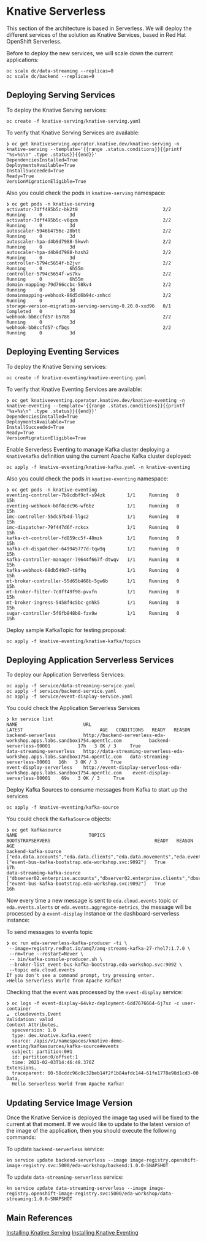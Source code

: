 # Knative Serverless

This section of the architecture is based in Serverless. We will deploy the different
services of the solution as Knative Services, based in Red Hat OpenShift Serverless.

Before to deploy the new services, we will scale down the current applications:

```shell script
oc scale dc/data-streaming --replicas=0
oc scale dc/backend --replicas=0
```

## Deploying Serving Services

To deploy the Knative Serving services:

```shell script
oc create -f knative-serving/knative-serving.yaml
```

To verify that Knative Serving Services are available:

```shell script
❯ oc get knativeserving.operator.knative.dev/knative-serving -n knative-serving --template='{{range .status.conditions}}{{printf "%s=%s\n" .type .status}}{{end}}'
DependenciesInstalled=True
DeploymentsAvailable=True
InstallSucceeded=True
Ready=True
VersionMigrationEligible=True
```

Also you could check the pods in `knative-serving` namespace:

```shell script
❯ oc get pods -n knative-serving
activator-7dff495b5c-bk2t8                               2/2     Running     0          3d
activator-7dff495b5c-v6qxm                               2/2     Running     0          3d
autoscaler-5946b4756c-28btt                              2/2     Running     0          3d
autoscaler-hpa-d4b9d7988-5kwvh                           2/2     Running     0          3d
autoscaler-hpa-d4b9d7988-hzsh2                           2/2     Running     0          3d
controller-5794c5654f-b2jvr                              2/2     Running     0          6h55m
controller-5794c5654f-ws7kv                              2/2     Running     0          6h55m
domain-mapping-79d766ccbc-58kv4                          2/2     Running     0          3d
domainmapping-webhook-86d5d6b94c-zmhcd                   2/2     Running     0          3d
storage-version-migration-serving-serving-0.20.0-xxd96   0/1     Completed   0          3d
webhook-bb8ccfd57-b5788                                  2/2     Running     0          3d
webhook-bb8ccfd57-cfbqs                                  2/2     Running     0          3d
```

## Deploying Eventing Services

To deploy the Knative Serving services:

```shell script
oc create -f knative-eventing/knative-eventing.yaml
```

To verify that Knative Eventing Services are available:

```shell script
❯ oc get knativeeventing.operator.knative.dev/knative-eventing -n knative-eventing --template='{{range .status.conditions}}{{printf "%s=%s\n" .type .status}}{{end}}'
DependenciesInstalled=True
DeploymentsAvailable=True
InstallSucceeded=True
Ready=True
VersionMigrationEligible=True
```

Enable Serverless Eventing to manage Kafka cluster deploying a `KnativeKafka` definition using
the current Apache Kafka cluster deployed:

```shell script
oc apply -f knative-eventing/knative-kafka.yaml -n knative-eventing
```

Also you could check the pods in `knative-eventing` namespace:

```shell script
❯ oc get pods -n knative-eventing
eventing-controller-7b9cdbf9cf-s94zk        1/1     Running   0          15h
eventing-webhook-b8f8cdc96-wf6bz            1/1     Running   0          15h
imc-controller-55dc57b4d-llgc2              1/1     Running   0          15h
imc-dispatcher-79f447d6f-rckcx              1/1     Running   0          15h
kafka-ch-controller-fd859cc5f-48mzk         1/1     Running   0          15h
kafka-ch-dispatcher-649945777d-tqw9q        1/1     Running   0          15h
kafka-controller-manager-79644f667f-dtwqv   1/1     Running   0          15h
kafka-webhook-68db549d7-t8f9q               1/1     Running   0          15h
mt-broker-controller-55d65b468b-5gw6b       1/1     Running   0          15h
mt-broker-filter-7c8ff49f98-pvxfn           1/1     Running   0          15h
mt-broker-ingress-5458f4c5bc-gnhk5          1/1     Running   0          15h
sugar-controller-5f6fb848b8-fzx9w           1/1     Running   0          15h
```

Deploy sample KafkaTopic for testing proposal:

```shell script
oc apply -f knative-eventing/knative-kafka/topics
```

## Deploying Application Serverless Services

To deploy our Application Serverless Services:

```shell script
oc apply -f service/data-streaming-service.yaml
oc apply -f service/backend-service.yaml
oc apply -f service/event-display-service.yaml
```

You could check the Application Serverless Services

```shell script
❯ kn service list
NAME                        URL                                                                               LATEST                            AGE   CONDITIONS   READY   REASON
backend-serverless          http://backend-serverless-eda-workshop.apps.labs.sandbox1754.opentlc.com          backend-serverless-00001          17h   3 OK / 3     True    
data-streaming-serverless   http://data-streaming-serverless-eda-workshop.apps.labs.sandbox1754.opentlc.com   data-streaming-serverless-00001   16h   3 OK / 3     True    
event-display-serverless    http://event-display-serverless-eda-workshop.apps.labs.sandbox1754.opentlc.com    event-display-serverless-00001    69s   3 OK / 3     True    
```

Deploy Kafka Sources to consume messages from Kafka to start up the services

```shell script
oc apply -f knative-eventing/kafka-source
```

You could check the `KafkaSource` objects:

```shell script
❯ oc get kafkasource
NAME                          TOPICS                                                                                                                                               BOOTSTRAPSERVERS                                      READY   REASON   AGE
backend-kafka-source          ["eda.data.accounts","eda.data.clients","eda.data.movements","eda.events.domain.clients","eda.events.domain.accounts","eda.events.domain.regions"]   ["event-bus-kafka-bootstrap.eda-workshop.svc:9092"]   True             17h
data-streaming-kafka-source   ["dbserver02.enterprise.accounts","dbserver02.enterprise.clients","dbserver02.enterprise.movements","dbserver02.enterprise.regions"]                 ["event-bus-kafka-bootstrap.eda-workshop.svc:9092"]   True             16h
```

Now every time a new message is sent to `eda.cloud.events` topic or `eda.events.alerts` or `eda.events.aggregate-metrics`, the message will be processed by a `event-display` instance or the dashboard-serverless instance:

To send messages to events topic

```shell script
❯ oc run eda-serverless-kafka-producer -ti \
 --image=registry.redhat.io/amq7/amq-streams-kafka-27-rhel7:1.7.0 \
 --rm=true --restart=Never \
 -- bin/kafka-console-producer.sh \
 --broker-list event-bus-kafka-bootstrap.eda-workshop.svc:9092 \
 --topic eda.cloud.events
If you don't see a command prompt, try pressing enter.
>Hello Serverless World from Apache Kafka!
```

Checking that the event was processed by the `event-display` service:

```shell script
❯ oc logs -f event-display-64vkz-deployment-6dd7676664-6j7sz -c user-container
☁️  cloudevents.Event
Validation: valid
Context Attributes,
  specversion: 1.0
  type: dev.knative.kafka.event
  source: /apis/v1/namespaces/knative-demo-eventing/kafkasources/kafka-source#events
  subject: partition:0#1
  id: partition:0/offset:1
  time: 2021-02-03T14:46:48.376Z
Extensions,
  traceparent: 00-58cddc96c8c32beb14f2f1b84afdc144-61fe1778e98d1cd3-00
Data,
  Hello Serverless World from Apache Kafka!
```

## Updating Service Image Version

Once the Knative Service is deployed the image tag used will be fixed to the current at that moment.
If we would like to update to the latest version of the image of the application, then you should
execute the following commands:

To update `backend-serverless` service:

```shell script
kn service update backend-serverless --image image-registry.openshift-image-registry.svc:5000/eda-workshop/backend:1.0.0-SNAPSHOT
```

To update `data-streaming-serverless` service:

```shell script
kn service update data-streaming-serverless --image image-registry.openshift-image-registry.svc:5000/eda-workshop/data-streaming:1.0.0-SNAPSHOT
```

## Main References

[Installing Knative Serving](https://docs.openshift.com/container-platform/4.7/serverless/admin_guide/installing-knative-serving.html)
[Installing Knative Eventing](https://docs.openshift.com/container-platform/4.7/serverless/admin_guide/installing-knative-eventing.html)
